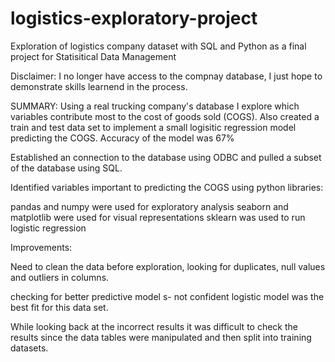 # logistics-exploratory-project
Exploration of logistics company dataset with SQL and Python as a final project for Statisitical Data Management


Disclaimer: 
I no longer have access to the compnay database, I just hope to demonstrate skills learnend in the process.

SUMMARY:
Using a real trucking company's database I explore which variables contribute most to the cost of goods sold (COGS). Also created a train and test data set to implement a small logisitic regression model predicting the COGS. Accuracy of the model was 67%

Established an connection to the database using ODBC and pulled a subset of the database using SQL.

Identified variables important to predicting the COGS using python libraries:

pandas and numpy were used for exploratory analysis
seaborn and matplotlib were used for visual representations
sklearn was used to run logistic regression


Improvements:

Need to clean the data before exploration, looking for duplicates, null values and outliers in columns. 

checking for better predictive model s- not confident logistic model was the best fit for this data set. 

While looking back at the incorrect results it was difficult to check the results since the data tables were manipulated and then split into training datasets.
